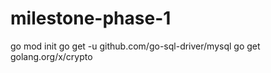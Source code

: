 # milestone-phase-1

go mod init <project-name>
go get -u github.com/go-sql-driver/mysql
go get golang.org/x/crypto
